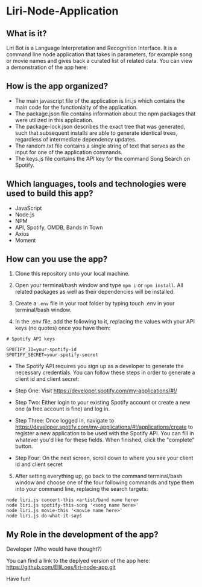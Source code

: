 # Liri-Node-Application

## What is it?

Liri Bot is a Language Interpretation and Recognition Interface. It is a command line node application that takes in parameters, for example song or movie names and gives back a curated list of related data. You can view a demonstration of the app here: 

## How is the app organized?

* The main javascript file of the application is liri.js which contains the main code for the functionlaity of the                application.
* The package.json file contains information about the npm packages that were utilized in this application.
* The package-lock.json describes the exact tree that was generated, such that subsequent installs are able to generate         identical trees, regardless of intermediate dependency updates.
* The random.txt file contains a single string of text that serves as the input for one of the application commands.
* The keys.js file contains the API key for the command Song Search on Spotify.

## Which languages, tools and technologies were used to build this app?
* JavaScript
* Node.js
* NPM
* API, Spotify, OMDB, Bands In Town
* Axios
* Moment

## How can you use the app?

1. Clone this repository onto your local machine.

1. Open your terminal/bash window and type `npm i` or `npm install`. All related packages as well as their dependencies will be installed.

1. Create a `.env` file in your root folder by typing touch .env in your terminal/bash window.

1. In the .env file, add the following to it, replacing the values with your API keys (no quotes) once you have them:

```
# Spotify API keys

SPOTIFY_ID=your-spotify-id
SPOTIFY_SECRET=your-spotify-secret
```
  * The Spotify API requires you sign up as a developer to generate the necessary credentials. You can follow these steps in     order to generate a client id and client secret:

  * Step One: Visit https://developer.spotify.com/my-applications/#!/

  * Step Two: Either login to your existing Spotify account or create a new one (a free account is fine) and log in.

  * Step Three: Once logged in, navigate to https://developer.spotify.com/my-applications/#!/applications/create to register a new application to be used with the Spotify API. You can fill in whatever you'd like for these fields. When finished, click the "complete" button.

  * Step Four: On the next screen, scroll down to where you see your client id and client secret

5. After setting everything up, go back to the command terminal/bash window and choose one of the four following commands and type them into your command line, replacing the search targets:

```
node liri.js concert-this <artist/band name here>
node liri.js spotify-this-song '<song name here>'
node liri.js movie-this '<movie name here>'
node liri.js do-what-it-says
```

## My Role in the development of the app?

Developer (Who would have thought?)

You can find a link to the deplyed version of the app here: https://github.com/ElliLoes/liri-node-app.git

Have fun!


